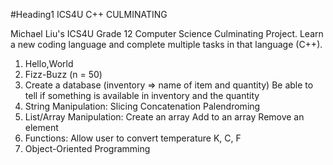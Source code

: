 #Heading1 ICS4U C++ CULMINATING

Michael Liu's ICS4U Grade 12 Computer Science Culminating Project.
Learn a new coding language and complete multiple tasks in that language (C++).

1. Hello,World
2. Fizz-Buzz (n = 50)
3. Create a database (inventory => name of item and quantity)
  Be able to tell if something is available in inventory and the quantity 
4. String Manipulation:
  Slicing
  Concatenation
  Palendroming
5. List/Array Manipulation:
  Create an array
  Add to an array 
  Remove an element
6. Functions:
  Allow user to convert temperature K, C, F
7. Object-Oriented Programming

